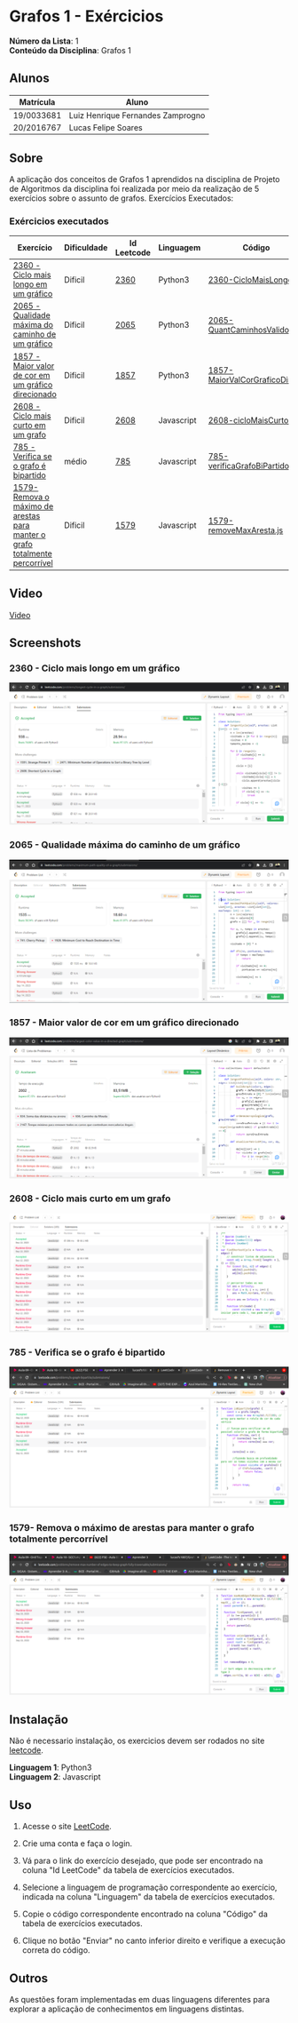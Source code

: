 # Grafos 1 - Exércicios

**Número da Lista**: 1<br>
**Conteúdo da Disciplina**: Grafos 1<br>

## Alunos
|Matrícula | Aluno |
| -- | -- |
| 19/0033681  | Luiz Henrique Fernandes Zamprogno |
| 20/2016767  | Lucas Felipe Soares |

## Sobre 

A aplicação dos conceitos de Grafos 1 aprendidos na disciplina de Projeto de Algoritmos da disciplina foi realizada por meio da realização de 5 exercícios sobre o assunto de grafos. Exercícios Executados:

### Exércicios executados

| Exercício | Dificuldade | Id Leetcode | Linguagem | Código |
| -- | -- | -- | -- | -- |
| [2360 - Ciclo mais longo em um gráfico](https://github.com/lucasfs1007/Grafos1_ExerciciosResolvidos/blob/master/2360%20-%20Ciclo%20mais%20longo%20em%20um%20gr%C3%A1fico.pdf) | Dificil | [2360](https://leetcode.com/problems/longest-cycle-in-a-graph/) | Python3 | [2360-CicloMaisLongo.py](https://github.com/lucasfs1007/Grafos1_ExerciciosResolvidos/blob/master/2360-CicloMaisLongo.py) |
| [2065 - Qualidade máxima do caminho de um gráfico](https://github.com/lucasfs1007/Grafos1_ExerciciosResolvidos/blob/master/2065%20-%20Qualidade%20m%C3%A1xima%20do%20caminho%20de%20um%20gr%C3%A1fico.pdf) | Dificil | [2065](https://leetcode.com/problems/maximum-path-quality-of-a-graph/description/) | Python3 | [2065-QuantCaminhosValidos.py](https://github.com/lucasfs1007/Grafos1_ExerciciosResolvidos/blob/master/2065-QuantCaminhosValidos.py)  |
| [1857 - Maior valor de cor em um gráfico direcionado](https://github.com/lucasfs1007/Grafos1_ExerciciosResolvidos/blob/master/1857%20-%20Maior%20valor%20de%20cor%20em%20um%20gr%C3%A1fico%20direcionado.pdf) | Dificil | [1857](https://leetcode.com/problems/largest-color-value-in-a-directed-graph/description/)| Python3 | [1857-MaiorValCorGraficoDir.py](https://github.com/lucasfs1007/Grafos1_ExerciciosResolvidos/blob/master/1857-MaiorValCorGraficoDir.py)  |
| [2608 - Ciclo mais curto em um grafo](https://github.com/lucasfs1007/Grafos1_ExerciciosResolvidos/blob/master/2608%20-%20Ciclo%20mais%20Curto%20em%20um%20grafo.pdf) | Dificil | [2608](https://leetcode.com/problems/shortest-cycle-in-a-graph/) | Javascript |  [2608-cicloMaisCurto.js](https://github.com/lucasfs1007/Grafos1_ExerciciosResolvidos/blob/master/2608-ciclomaisCurto.js) |
| [785 - Verifica se o grafo é bipartido](https://github.com/lucasfs1007/Grafos1_ExerciciosResolvidos/blob/master/785-verificaGrafoBiPartido.pdf) | médio | [785](https://leetcode.com/problems/is-graph-bipartite/description/) | Javascript |  [785-verificaGrafoBiPartido.js](https://github.com/lucasfs1007/Grafos1_ExerciciosResolvidos/blob/master/785-verificaGrafoBiPartido.js) |
| [1579- Remova o máximo de arestas para manter o grafo totalmente percorrível](https://github.com/lucasfs1007/Grafos1_ExerciciosResolvidos/blob/master/1579-removeMaxAresta.pdf) | Dificil | [1579](https://leetcode.com/problems/remove-max-number-of-edges-to-keep-graph-fully-traversable/) | Javascript |  [1579-removeMaxAresta.js](https://github.com/lucasfs1007/Grafos1_ExerciciosResolvidos/blob/master/1579-removeMaxAresta.js) |

## Video

[Video](https://youtu.be/F0Eox3h5700)

## Screenshots

### 2360 - Ciclo mais longo em um gráfico

![2360](correct-2360.png)

### 2065 - Qualidade máxima do caminho de um gráfico

![2065](correct-2065.png)

### 1857 - Maior valor de cor em um gráfico direcionado

![1857](correct-1857.png)

### 2608 - Ciclo mais curto em um grafo

![2608](menorTentativa.png)

### 785 - Verifica se o grafo é bipartido

![785](bipartidoTentativa.png)

### 1579- Remova o máximo de arestas para manter o grafo totalmente percorrível

![1579](numeromaximoTentativa.png)

## Instalação 

Não é necessario instalação, os exercicios devem ser rodados no site [leetcode]([link](https://leetcode.com/problemset/all/)).

**Linguagem 1**: Python3<br>
**Linguagem 2**: Javascript<br>

## Uso

1. Acesse o site [LeetCode](https://leetcode.com/problemset/all/).

2. Crie uma conta e faça o login.

3. Vá para o link do exercício desejado, que pode ser encontrado na coluna "Id LeetCode" da tabela de exercícios executados.

4. Selecione a linguagem de programação correspondente ao exercício, indicada na coluna "Linguagem" da tabela de exercícios executados.

5. Copie o código correspondente encontrado na coluna "Código" da tabela de exercícios executados.

6. Clique no botão "Enviar" no canto inferior direito e verifique a execução correta do código.

## Outros

As questões foram implementadas em duas linguagens diferentes para explorar a aplicação de conhecimentos em linguagens distintas.





